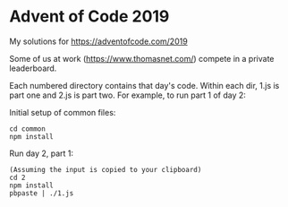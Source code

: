 # Advent of Code 2019

My solutions for https://adventofcode.com/2019

Some of us at work (https://www.thomasnet.com/) compete in a private leaderboard.

Each numbered directory contains that day's code. Within each dir, 1.js is part one and 2.js is part two. For example, to run part 1 of day 2:

Initial setup of common files:
```
cd common
npm install
```

Run day 2, part 1:
```
(Assuming the input is copied to your clipboard)
cd 2
npm install
pbpaste | ./1.js
```
